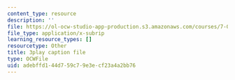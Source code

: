 ```yaml
---
content_type: resource
description: ''
file: https://ol-ocw-studio-app-production.s3.amazonaws.com/courses/7-01sc-fundamentals-of-biology-fall-2011/adebffd144d759c79e3ecf23a4a2bb76_Rn9zldxtZko.vtt
file_type: application/x-subrip
learning_resource_types: []
resourcetype: Other
title: 3play caption file
type: OCWFile
uid: adebffd1-44d7-59c7-9e3e-cf23a4a2bb76
---
```

